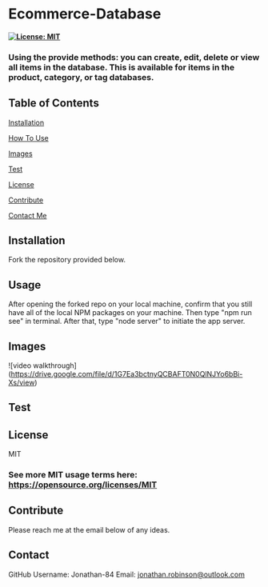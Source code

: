 # Ecommerce-Database 

  #### [![License: MIT](https://img.shields.io/badge/License-MIT-green.svg)](https://opensource.org/licenses/MIT)

  ### Using the provide methods: you can create, edit, delete or view all items in the database. This is available for items in the product, category, or tag databases.

  ## Table of Contents
  [Installation](#Installation)

  [How To Use](#Usage)

  [Images](#Images)

  [Test](#Test)

  [License](#License)

  [Contribute](#Contribute)

  [Contact Me](#Contact)

  ## Installation 
  Fork the repository provided below.

  ## Usage 
  After opening the forked repo on your local machine, confirm that you still have all of the local NPM packages on your machine. Then type "npm run see" in terminal. After that, type "node server" to initiate the app server.

  ## Images
   ![video walkthrough] (https://drive.google.com/file/d/1G7Ea3bctnyQCBAFT0N0QlNJYo6bBi-Xs/view)


  ## Test

  ## License
  MIT
   ### See more MIT usage terms here: https://opensource.org/licenses/MIT
 

  ## Contribute
  Please reach me at the email below of any ideas. 

  ## Contact
  GitHub Username: Jonathan-84
  Email: jonathan.robinson@outlook.com
  

  
